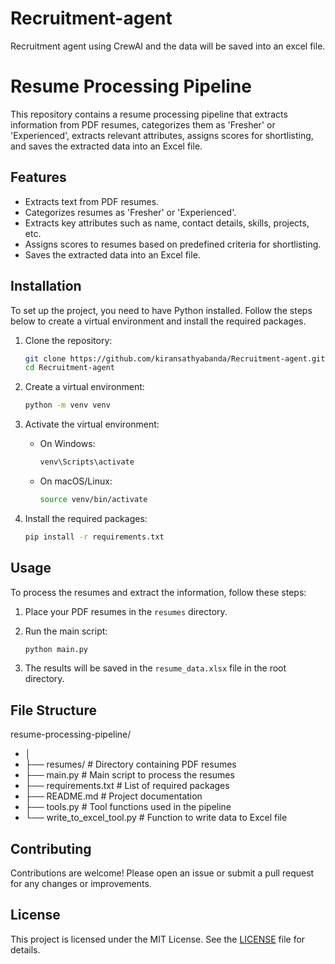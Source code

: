 # Recruitment-agent
Recruitment agent using CrewAI and the data will be saved into an excel file.

# Resume Processing Pipeline

This repository contains a resume processing pipeline that extracts information from PDF resumes, categorizes them as 'Fresher' or 'Experienced', extracts relevant attributes, assigns scores for shortlisting, and saves the extracted data into an Excel file.

## Features

- Extracts text from PDF resumes.
- Categorizes resumes as 'Fresher' or 'Experienced'.
- Extracts key attributes such as name, contact details, skills, projects, etc.
- Assigns scores to resumes based on predefined criteria for shortlisting.
- Saves the extracted data into an Excel file.

## Installation

To set up the project, you need to have Python installed. Follow the steps below to create a virtual environment and install the required packages.

1. Clone the repository:

    ```sh
    git clone https://github.com/kiransathyabanda/Recruitment-agent.git
    cd Recruitment-agent
    ```

2. Create a virtual environment:

    ```sh
    python -m venv venv
    ```

3. Activate the virtual environment:

    - On Windows:

        ```sh
        venv\Scripts\activate
        ```

    - On macOS/Linux:

        ```sh
        source venv/bin/activate
        ```

4. Install the required packages:

    ```sh
    pip install -r requirements.txt
    ```

## Usage

To process the resumes and extract the information, follow these steps:

1. Place your PDF resumes in the `resumes` directory.

2. Run the main script:

    ```sh
    python main.py
    ```

3. The results will be saved in the `resume_data.xlsx` file in the root directory.

## File Structure
resume-processing-pipeline/
- │
- ├── resumes/ # Directory containing PDF resumes
- ├── main.py # Main script to process the resumes
- ├── requirements.txt # List of required packages
- ├── README.md # Project documentation
- ├── tools.py # Tool functions used in the pipeline
- └── write_to_excel_tool.py # Function to write data to Excel file

## Contributing

Contributions are welcome! Please open an issue or submit a pull request for any changes or improvements.

## License

This project is licensed under the MIT License. See the [LICENSE](LICENSE) file for details.
